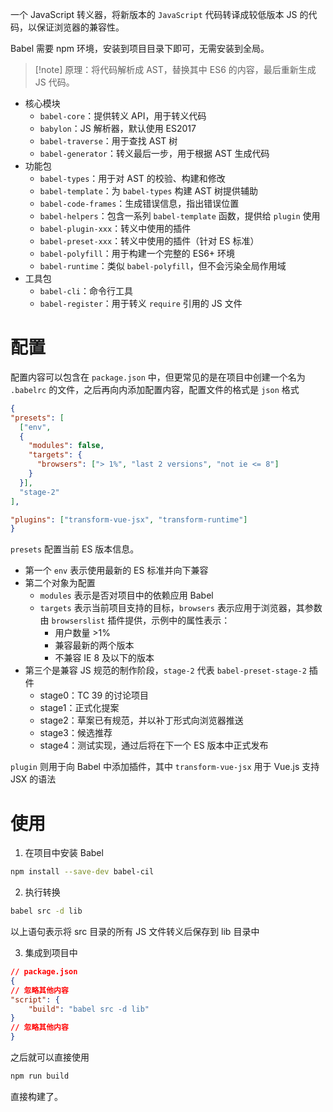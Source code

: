 一个 JavaScript 转义器，将新版本的 `JavaScript` 代码转译成较低版本 JS 的代码，以保证浏览器的兼容性。

Babel 需要 npm 环境，安装到项目目录下即可，无需安装到全局。

> [!note] 原理：将代码解析成 AST，替换其中 ES6 的内容，最后重新生成 JS 代码。

- 核心模块
	- `babel-core`：提供转义 API，用于转义代码
	- `babylon`：JS 解析器，默认使用 ES2017
	- `babel-traverse`：用于查找 AST 树
	- `babel-generator`：转义最后一步，用于根据 AST 生成代码
- 功能包
	- `babel-types`：用于对 AST 的校验、构建和修改
	- `babel-template`：为 `babel-types` 构建 AST 树提供辅助
	- `babel-code-frames`：生成错误信息，指出错误位置
	- `babel-helpers`：包含一系列 `babel-template` 函数，提供给 `plugin` 使用
	- `babel-plugin-xxx`：转义中使用的插件
	- `babel-preset-xxx`：转义中使用的插件（针对 ES 标准）
	- `babel-polyfill`：用于构建一个完整的 ES6+ 环境
	- `babel-runtime`：类似 `babel-polyfill`，但不会污染全局作用域
- 工具包
	- `babel-cli`：命令行工具
	- `babel-register`：用于转义 `require` 引用的 JS 文件

# 配置

配置内容可以包含在 `package.json` 中，但更常见的是在项目中创建一个名为 `.babelrc` 的文件，之后再向内添加配置内容，配置文件的格式是 `json` 格式

```json
{
"presets": [
  ["env",
  {
    "modules": false,
    "targets": {
      "browsers": ["> 1%", "last 2 versions", "not ie <= 8"]
    }
  }],
  "stage-2"
],

"plugins": ["transform-vue-jsx", "transform-runtime"]
}
```

`presets` 配置当前 ES 版本信息。
- 第一个 `env` 表示使用最新的 ES 标准并向下兼容
- 第二个对象为配置
	- `modules` 表示是否对项目中的依赖应用 Babel
	- `targets` 表示当前项目支持的目标，`browsers` 表示应用于浏览器，其参数由 `browserslist` 插件提供，示例中的属性表示：
		- 用户数量 >1%
		- 兼容最新的两个版本
		- 不兼容 IE 8 及以下的版本
- 第三个是兼容 JS 规范的制作阶段，`stage-2` 代表 `babel-preset-stage-2` 插件
	- stage0：TC 39 的讨论项目
	- stage1：正式化提案
	- stage2：草案已有规范，并以补丁形式向浏览器推送
	- stage3：候选推荐
	- stage4：测试实现，通过后将在下一个 ES 版本中正式发布

`plugin` 则用于向 Babel 中添加插件，其中 `transform-vue-jsx` 用于 Vue.js 支持 JSX 的语法

# 使用

1. 在项目中安装 Babel
```bash
npm install --save-dev babel-cil
```

2. 执行转换
```bash
babel src -d lib
```

以上语句表示将 src 目录的所有 JS 文件转义后保存到 lib 目录中

3. 集成到项目中
```json
// package.json
{
// 忽略其他内容
"script": {
    "build": "babel src -d lib"
}
// 忽略其他内容
}
```

之后就可以直接使用

```bash
npm run build
```

直接构建了。